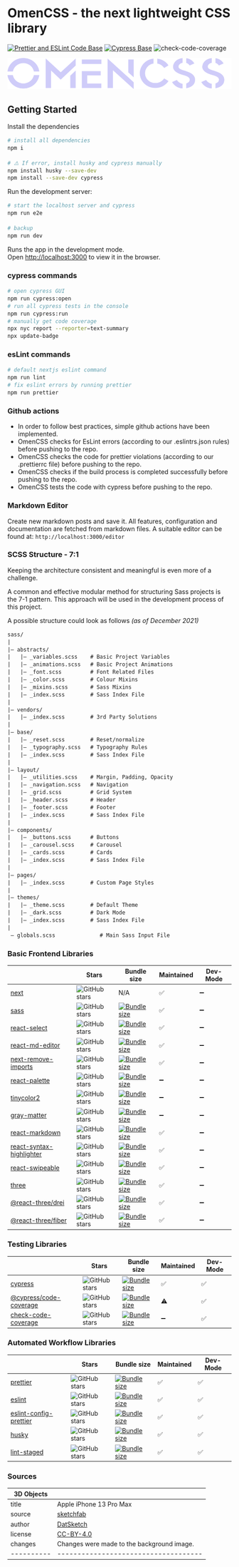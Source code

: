 # OmenCSS - the next lightweight CSS library

[![Prettier and ESLint Code Base](https://github.com/Se-Gl/omenCSS-frontend/actions/workflows/lint.yml/badge.svg)](https://github.com/Se-Gl/omenCSS-frontend/actions/workflows/lint.yml)
[![Cypress Base](https://github.com/Se-Gl/omenCSS-frontend/actions/workflows/cypress.yml/badge.svg)](https://github.com/Se-Gl/omenCSS-frontend/actions/workflows/cypress.yml)
![check-code-coverage](https://img.shields.io/badge/code--coverage-86.09%25-green)

[![omenCSS logo](./public/omencss.svg)](https://www.omen.design)

## Getting Started

Install the dependencies

```bash
# install all dependencies
npm i

# ⚠️ If error, install husky and cypress manually
npm install husky --save-dev
npm install --save-dev cypress
```

Run the development server:

```bash
# start the localhost server and cypress
npm run e2e

# backup
npm run dev
```

Runs the app in the development mode.\
Open [http://localhost:3000](http://localhost:3000) to view it in the browser.

### cypress commands

```bash
# open cypress GUI
npm run cypress:open
# run all cypress tests in the console
npm run cypress:run
# manually get code coverage
npx nyc report --reporter=text-summary
npx update-badge
```

### esLint commands

```bash
# default nextjs eslint command
npm run lint
# fix eslint errors by running prettier
npm run prettier
```

### Github actions

- In order to follow best practices, simple github actions have been implemented.
- OmenCSS checks for EsLint errors (according to our .eslintrs.json rules) before pushing to the repo.
- OmenCSS checks the code for prettier violations (according to our .prettierrc file) before pushing to the repo.
- OmenCSS checks if the build process is completed successfully before pushing to the repo.
- OmenCSS tests the code with cypress before pushing to the repo.

### Markdown Editor

Create new markdown posts and save it. All features, configuration and documentation are fetched from markdown files. A suitable editor can be found at:
`http://localhost:3000/editor`

### SCSS Structure - 7:1

Keeping the architecture consistent and meaningful is even more of a challenge.

A common and effective modular method for structuring Sass projects is the 7-1 pattern. This approach will be used in the development process of this project.

A possible structure could look as follows _(as of December 2021)_

```txt
sass/
|
|– abstracts/
|   |– _variables.scss    # Basic Project Variables
|   |– _animations.scss   # Basic Project Animations
|   |– _font.scss         # Font Related Files
|   |– _color.scss        # Colour Mixins
|   |– _mixins.scss       # Sass Mixins
|   |– _index.scss        # Sass Index File
|
|– vendors/
|   |– _index.scss        # 3rd Party Solutions
|
|– base/
|   |– _reset.scss        # Reset/normalize
|   |– _typography.scss   # Typography Rules
|   |– _index.scss        # Sass Index File
|
|– layout/
|   |– _utilities.scss    # Margin, Padding, Opacity
|   |– _navigation.scss   # Navigation
|   |– _grid.scss         # Grid System
|   |– _header.scss       # Header
|   |– _footer.scss       # Footer
|   |– _index.scss        # Sass Index File
|
|– components/
|   |– _buttons.scss      # Buttons
|   |– _carousel.scss     # Carousel
|   |– _cards.scss        # Cards
|   |– _index.scss        # Sass Index File
|
|– pages/
|   |– _index.scss        # Custom Page Styles
|
|– themes/
|   |– _theme.scss        # Default Theme
|   |– _dark.scss         # Dark Mode
|   |– _index.scss        # Sass Index File
|
 – globals.scss              # Main Sass Input File
```

### Basic Frontend Libraries

|                                                                                    | Stars                                                                                                      | Bundle size                                                                                                                                                      | Maintained | Dev- Mode |
| ---------------------------------------------------------------------------------- | ---------------------------------------------------------------------------------------------------------- | ---------------------------------------------------------------------------------------------------------------------------------------------------------------- | ---------- | --------- |
| [next](https://www.npmjs.com/package/next)                                         | ![GitHub stars](https://img.shields.io/github/stars/vercel/next.js.svg?label=%F0%9F%8C%9F)                 | N/A                                                                                                                                                              | ✅         | ➖        |
| [sass](https://www.npmjs.com/package/sass)                                         | ![GitHub stars](https://img.shields.io/github/stars/sass/dart-sass.svg?label=%F0%9F%8C%9F)                 | [![Bundle size](https://badgen.net/bundlephobia/minzip/sass/?label=%F0%9F%92%BE)](https://bundlephobia.com/result?p=sass)                                        | ✅         | ➖        |
| [react-select](https://www.npmjs.com/package/react-select)                         | ![GitHub stars](https://img.shields.io/github/stars/JedWatson/react-select.svg?label=%F0%9F%8C%9F)         | [![Bundle size](https://badgen.net/bundlephobia/minzip/react-select/?label=%F0%9F%92%BE)](https://bundlephobia.com/result?p=react-select)                        | ✅         | ➖        |
| [react-md-editor](https://www.npmjs.com/package/@uiw/react-md-editor)              | ![GitHub stars](https://img.shields.io/github/stars/uiwjs/react-md-editor.svg?label=%F0%9F%8C%9F)          | [![Bundle size](https://badgen.net/bundlephobia/minzip/@uiw/react-md-editor/?label=%F0%9F%92%BE)](https://bundlephobia.com/result?p=@uiw/react-md-editor)        | ✅         | ➖        |
| [next-remove-imports](https://www.npmjs.com/package/next-remove-imports)           | ![GitHub stars](https://img.shields.io/github/stars/uiwjs/next-remove-imports.svg?label=%F0%9F%8C%9F)      | [![Bundle size](https://badgen.net/bundlephobia/minzip/next-remove-imports/?label=%F0%9F%92%BE)](https://bundlephobia.com/package/next-remove-imports)           | ✅         | ➖        |
| [react-palette](https://www.npmjs.com/package/react-palette)                       | ![GitHub stars](https://img.shields.io/github/stars/leonardokl/react-palette.svg?label=%F0%9F%8C%9F)       | [![Bundle size](https://badgen.net/bundlephobia/minzip/react-palette/?label=%F0%9F%92%BE)](https://bundlephobia.com/package/react-palette)                       | ➖         | ➖        |
| [tinycolor2](https://www.npmjs.com/package/tinycolor2)                             | ![GitHub stars](https://img.shields.io/github/stars/bgrins/TinyColor.svg?label=%F0%9F%8C%9F)               | [![Bundle size](https://badgen.net/bundlephobia/minzip/tinycolor2/?label=%F0%9F%92%BE)](https://bundlephobia.com/package/tinycolor2)                             | ➖         | ➖        |
| [gray-matter](https://www.npmjs.com/package/gray-matter)                           | ![GitHub stars](https://img.shields.io/github/stars/jonschlinkert/gray-matter.svg?label=%F0%9F%8C%9F)      | [![Bundle size](https://badgen.net/bundlephobia/minzip/gray-matter/?label=%F0%9F%92%BE)](https://bundlephobia.com/package/gray-matter)                           | ➖         | ➖        |
| [react-markdown](https://www.npmjs.com/package/react-markdown)                     | ![GitHub stars](https://img.shields.io/github/stars/remarkjs/react-markdown.svg?label=%F0%9F%8C%9F)        | [![Bundle size](https://badgen.net/bundlephobia/minzip/react-markdown/?label=%F0%9F%92%BE)](https://bundlephobia.com/package/react-markdown)                     | ✅         | ➖        |
| [react-syntax-highlighter](https://www.npmjs.com/package/react-syntax-highlighter) | ![GitHub stars](https://img.shields.io/github/stars/remarkjs/react-markdown.svg?label=%F0%9F%8C%9F)        | [![Bundle size](https://badgen.net/bundlephobia/minzip/react-syntax-highlighter/?label=%F0%9F%92%BE)](https://bundlephobia.com/package/react-syntax-highlighter) | ✅         | ➖        |
| [react-swipeable](https://www.npmjs.com/package/react-swipeable)                   | ![GitHub stars](https://img.shields.io/github/stars/FormidableLabs/react-swipeable.svg?label=%F0%9F%8C%9F) | [![Bundle size](https://badgen.net/bundlephobia/minzip/react-swipeable/?label=%F0%9F%92%BE)](https://bundlephobia.com/package/react-swipeable)                   | ✅         | ➖        |
| [three](https://www.npmjs.com/package/three)                                       | ![GitHub stars](https://img.shields.io/github/stars/mrdoob/three.js.svg?label=%F0%9F%8C%9F)                | [![Bundle size](https://badgen.net/bundlephobia/minzip/three/?label=%F0%9F%92%BE)](https://bundlephobia.com/package/three)                                       | ✅         | ➖        |
| [@react-three/drei](https://www.npmjs.com/package/@react-three/drei)               | ![GitHub stars](https://img.shields.io/github/stars/pmndrs/drei.svg?label=%F0%9F%8C%9F)                    | [![Bundle size](https://badgen.net/bundlephobia/minzip/@react-three/drei/?label=%F0%9F%92%BE)](https://bundlephobia.com/package/@react-three/drei)               | ✅         | ➖        |
| [@react-three/fiber](https://www.npmjs.com/package/@react-three/fiber)             | ![GitHub stars](https://img.shields.io/github/stars/pmndrs/react-three-fiber.svg?label=%F0%9F%8C%9F)       | [![Bundle size](https://badgen.net/bundlephobia/minzip/@react-three/fiber/?label=%F0%9F%92%BE)](https://bundlephobia.com/package/@react-three/fiber)             | ✅         | ➖        |

### Testing Libraries

|                                                                                | Stars                                                                                                    | Bundle size                                                                                                                                                 | Maintained | Dev- Mode |
| ------------------------------------------------------------------------------ | -------------------------------------------------------------------------------------------------------- | ----------------------------------------------------------------------------------------------------------------------------------------------------------- | ---------- | --------- |
| [cypress](https://www.npmjs.com/package/cypress)                               | ![GitHub stars](https://img.shields.io/github/stars/cypress-io/cypress.svg?label=%F0%9F%8C%9F)           | [![Bundle size](https://badgen.net/bundlephobia/minzip/cypress?label=%F0%9F%92%BE)](https://bundlephobia.com/package/cypress)                               | ✅         | ✅        |
| [@cypress/code-coverage](https://www.npmjs.com/package/@cypress/code-coverage) | ![GitHub stars](https://img.shields.io/github/stars/cypress-io/code-coverage.svg?label=%F0%9F%8C%9F)     | [![Bundle size](https://badgen.net/bundlephobia/minzip/@cypress/code-coverage?label=%F0%9F%92%BE)](https://bundlephobia.com/package/@cypress/code-coverage) | ⚠️         | ✅        |
| [check-code-coverage](https://www.npmjs.com/package/check-code-coverage)       | ![GitHub stars](https://img.shields.io/github/stars/bahmutov/check-code-coverage.svg?label=%F0%9F%8C%9F) | [![Bundle size](https://badgen.net/bundlephobia/minzip/check-code-coverage?label=%F0%9F%92%BE)](https://bundlephobia.com/package/check-code-coverage)       | ➖         | ✅        |

### Automated Workflow Libraries

|                                                                                | Stars                                                                                                       | Bundle size                                                                                                                                                  | Maintained | Dev- Mode |
| ------------------------------------------------------------------------------ | ----------------------------------------------------------------------------------------------------------- | ------------------------------------------------------------------------------------------------------------------------------------------------------------ | ---------- | --------- |
| [prettier](https://www.npmjs.com/package/prettier)                             | ![GitHub stars](https://img.shields.io/github/stars/prettier/prettier.svg?label=%F0%9F%8C%9F)               | [![Bundle size](https://badgen.net/bundlephobia/minzip/prettier/?label=%F0%9F%92%BE)](https://bundlephobia.com/result?p=prettier)                            | ✅         | ✅        |
| [eslint](https://www.npmjs.com/package/eslint)                                 | ![GitHub stars](https://img.shields.io/github/stars/eslint/eslint.svg?label=%F0%9F%8C%9F)                   | [![Bundle size](https://badgen.net/bundlephobia/minzip/eslint/?label=%F0%9F%92%BE)](https://bundlephobia.com/result?p=eslint)                                | ✅         | ✅        |
| [eslint-config-prettier](https://www.npmjs.com/package/eslint-config-prettier) | ![GitHub stars](https://img.shields.io/github/stars/prettier/eslint-config-prettier.svg?label=%F0%9F%8C%9F) | [![Bundle size](https://badgen.net/bundlephobia/minzip/eslint-config-prettier?label=%F0%9F%92%BE)](https://bundlephobia.com/result?p=eslint-config-prettier) | ✅         | ✅        |
| [husky](https://www.npmjs.com/package/husky)                                   | ![GitHub stars](https://img.shields.io/github/stars/typicode/husky.svg?label=%F0%9F%8C%9F)                  | [![Bundle size](https://badgen.net/bundlephobia/minzip/husky?label=%F0%9F%92%BE)](https://bundlephobia.com/result?p=husky)                                   | ✅         | ✅        |
| [lint-staged](https://www.npmjs.com/package/lint-staged)                       | ![GitHub stars](https://img.shields.io/github/stars/okonet/lint-staged.svg?label=%F0%9F%8C%9F)              | [![Bundle size](https://badgen.net/bundlephobia/minzip/lint-staged?label=%F0%9F%92%BE)](https://bundlephobia.com/result?p=lint-staged)                       | ✅         | ✅        |

### Sources

| 3D Objects |                                                                                                       |
| ---------- | ----------------------------------------------------------------------------------------------------- |
| title      | Apple iPhone 13 Pro Max                                                                               |
| source     | [sketchfab](https://sketchfab.com/3d-models/apple-iphone-13-pro-max-4328dea00e47497dbeac73c556121bc9) |
| author     | [DatSketch](https://sketchfab.com/DatSketch)                                                          |
| license    | [CC-BY-4.0](http://creativecommons.org/licenses/by/4.0/)                                              |
| changes    | Changes were made to the background image.                                                            |
| ---------- | ------------------------------------                                                                  |
